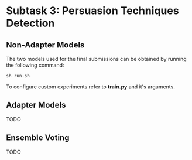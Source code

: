 # Subtask 3: Persuasion Techniques Detection

## Non-Adapter Models
The two models used for the final submissions can be obtained by running the following command:

```shell
sh run.sh
```

To configure custom experiments refer to <b>train.py</b> and it's arguments.

## Adapter Models
TODO

## Ensemble Voting
TODO